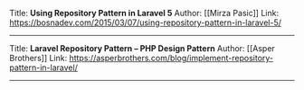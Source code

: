 Title: **Using Repository Pattern in Laravel 5**
Author: [[Mirza Pasic]]
Link: https://bosnadev.com/2015/03/07/using-repository-pattern-in-laravel-5/

---

Title: **Laravel Repository Pattern – PHP Design Pattern**
Author: [[Asper Brothers]]
Link: https://asperbrothers.com/blog/implement-repository-pattern-in-laravel/

---
